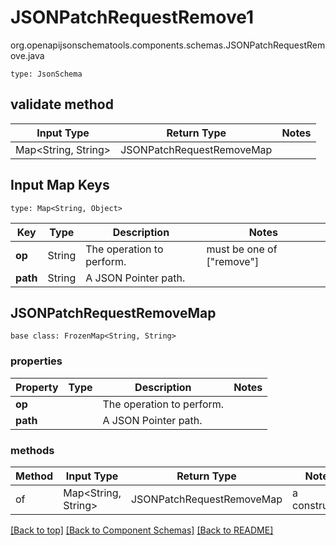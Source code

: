 # JSONPatchRequestRemove1
org.openapijsonschematools.components.schemas.JSONPatchRequestRemove.java
```
type: JsonSchema
```

## validate method
| Input Type | Return Type | Notes |
| ---------- | ----------- | ----- |
| Map<String, String> | JSONPatchRequestRemoveMap | |

## Input Map Keys
```
type: Map<String, Object>
```
Key | Type |  Description | Notes
------------ | ------------- | ------------- | -------------
**op** | String | The operation to perform. | must be one of ["remove"]
**path** | String | A JSON Pointer path. |

## JSONPatchRequestRemoveMap
```
base class: FrozenMap<String, String>
```

### properties
Property | Type | Description | Notes
-------- | ---- | ----------- | -----
**op** |  | The operation to perform. |
**path** |  | A JSON Pointer path. |

### methods
Method | Input Type | Return Type | Notes
------ | ---------- | ----------- | ------
of | Map<String, String> | JSONPatchRequestRemoveMap | a constructor

[[Back to top]](#top) [[Back to Component Schemas]](../../../README.md#Component-Schemas) [[Back to README]](../../../README.md)
